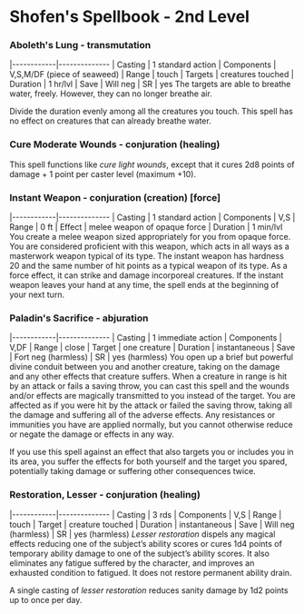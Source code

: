 # Shofen's Spellbook - 2nd Level
### Aboleth's Lung - transmutation
|------------|--------------
| Casting    | 1 standard action
| Components | V,S,M/DF (piece of seaweed)
| Range      | touch
| Targets    | creatures touched
| Duration   | 1 hr/lvl
| Save       | Will neg
| SR         | yes
The targets are able to breathe water, freely. However, they can no longer breathe air.

Divide the duration evenly among all the creatures you touch. This spell has no effect on creatures that can already breathe water.

### Cure Moderate Wounds - conjuration (healing)
This spell functions like *cure light wounds*, except that it cures 2d8 points of damage + 1 point per caster level (maximum +10).

### Instant Weapon - conjuration (creation) [force]
|------------|--------------
| Casting    | 1 standard action
| Components | V,S
| Range      | 0 ft
| Effect     | melee weapon of opaque force
| Duration   | 1 min/lvl
You create a melee weapon sized appropriately for you from opaque force. You are considered proficient with this weapon, which acts in all ways as a masterwork weapon typical of its type. The instant weapon has hardness 20 and the same number of hit points as a typical weapon of its type. As a force effect, it can strike and damage incorporeal creatures. If the instant weapon leaves your hand at any time, the spell ends at the beginning of your next turn.

### Paladin's Sacrifice - abjuration
|------------|--------------
| Casting    | 1 immediate action
| Components | V,DF
| Range      | close
| Target     | one creature
| Duration   | instantaneous
| Save       | Fort neg (harmless)
| SR         | yes (harmless)
You open up a brief but powerful divine conduit between you and another creature, taking on the damage and any other effects that creature suffers. When a creature in range is hit by an attack or fails a saving throw, you can cast this spell and the wounds and/or effects are magically transmitted to you instead of the target. You are affected as if you were hit by the attack or failed the saving throw, taking all the damage and suffering all of the adverse effects. Any resistances or immunities you have are applied normally, but you cannot otherwise reduce or negate the damage or effects in any way.

If you use this spell against an effect that also targets you or includes you in its area, you suffer the effects for both yourself and the target you spared, potentially taking damage or suffering other consequences twice.

### Restoration, Lesser - conjuration (healing)
|------------|--------------
| Casting    | 3 rds
| Components | V,S
| Range      | touch
| Target     | creature touched
| Duration   | instantaneous
| Save       | Will neg (harmless)
| SR         | yes (harmless)
*Lesser restoration* dispels any magical effects reducing one of the subject’s ability scores or cures 1d4 points of temporary ability damage to one of the subject’s ability scores. It also eliminates any fatigue suffered by the character, and improves an exhausted condition to fatigued. It does not restore permanent ability drain.

A single casting of *lesser restoration* reduces sanity damage by 1d2 points up to once per day.

